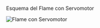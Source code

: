 Esquema del Flame con Servomotor

![Flame con Servomotor](https://user-images.githubusercontent.com/123588416/224461983-ac65cfdb-974f-4642-aa9a-defa240862c4.png)


